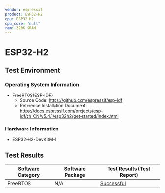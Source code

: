 ```yaml
---
vendor: espressif
product: ESP32-H2
cpu: ESP32-H2
cpu_core: "null"
ram: 320K SRAM
---
```


# ESP32-H2

## Test Environment

### Operating System Information

- FreeRTOS(ESP-IDF)
    - Source Code: https://github.com/espressif/esp-idf
    - Reference Installation Document: https://docs.espressif.com/projects/esp-idf/zh_CN/v5.4.1/esp32h2/get-started/index.html
    
### Hardware Information

- ESP32-H2-DevKitM-1

## Test Results

| Software Category     | Software Package | Test Results (Test Report)                        |
| --------------------- | ---------------- | ------------------------------------------------- |
| FreeRTOS  | N/A              | [Successful][FreeRTOS]                                |


[FreeRTOS]: ./FreeRTOS/README.md
